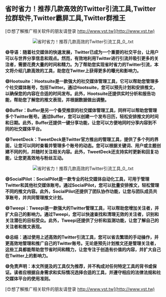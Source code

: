 ## **省时省力！推荐几款高效的Twitter引流工具,Twitter拉群软件,Twitter霸屏工具,Twitter群推王**

[😍想了解推广相关软件的朋友请登录 http://www.vst.tw](http://www.vst.tw)

 <center><img src="https://vst.tw/MP4/tuiguang/png/7.png" alt="省时省力！推荐几款高效的Twitter引流工具_0_.txt"></center>

**😄导语：随着社交媒体的快速发展，Twitter已成为一个重要的社交平台，让用户可以与世界分享信息和观点。然而，有效地利用Twitter进行引流并吸引更多的关注者，需要花费大量的时间和精力。为了帮助您实现省时省力的Twitter引流，本文将介绍几款高效的工具，助您在Twitter上获得更多的曝光和影响力。**

**😄Hootsuite：Hootsuite是一款强大的社交媒体管理工具，它可以帮助您管理多个社交媒体账号，包括Twitter。通过Hootsuite，您可以预先计划和安排推文，以确保您的内容在合适的时间发布。此外，Hootsuite还提供实时分析和报告功能，帮助您了解您的推文表现，并根据数据做出调整。**

**😄Buffer：Buffer是另一个备受推崇的社交媒体管理工具，同样可以帮助您管理多个Twitter账号。通过Buffer，您可以创建一个发布日历，轻松安排推文的时间和日期。此外，Buffer还提供一键分享功能，让您可以方便地同时分享内容到不同的社交媒体平台。**

**😄TweetDeck：TweetDeck是Twitter官方推出的管理工具，提供了多个列的界面，让您可以同时查看并管理多个账号的动态。您可以根据关键词、用户或主题创建不同的列，并随时关注相关内容。此外，TweetDeck还支持实时更新和回复功能，让您更高效地与粉丝互动。**

 <center><img src="https://vst.tw/MP4/tuiguang/png/5.png" alt="省时省力！推荐几款高效的Twitter引流工具_0_.txt"></center>

**😄SocialPilot：SocialPilot是一款专业的社交媒体自动化工具，可用于管理Twitter和其他社交媒体账号。通过SocialPilot，您可以批量安排推文，轻松管理不同的推文内容。此外，SocialPilot还提供了团队协作功能，让您与团队成员共享账号，并共同管理推文计划。**

**😄Tweepi：Tweepi是一款强大的Twitter管理工具，可以帮助您增加关注者，并扩大自己的影响力。通过Tweepi，您可以快速查找和清理无效的关注者，识别和关注潜在的目标受众。此外，Tweepi还提供了分析和监测功能，让您了解自己的关注者和推文表现。**

**😄总结：通过使用上述高效的Twitter引流工具，您可以省去繁琐的手动操作，并更高效地管理和推广自己的Twitter账号。无论是预先计划推文还是管理关注者，这些工具都能帮助您节省时间和精力，让您专注于创造有价值的内容，并扩大自己在Twitter上的影响力。**

**😄免责声明：本文所提及的工具仅为推荐，并不构成对任何特定工具的背书或保证。读者应根据自身需求和实际情况选择合适的工具，并遵守相应的法律法规和社交媒体平台的使用准则。**

[😍想了解推广相关软件的朋友请登录 http://www.vst.tw](http://www.vst.tw)



